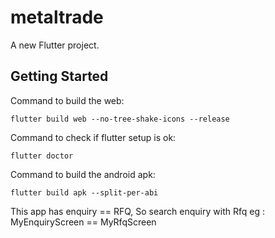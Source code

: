 # metaltrade

A new Flutter project.

## Getting Started

Command to build the web:

``flutter build web --no-tree-shake-icons --release``

Command to check if flutter setup is ok:

``flutter doctor``

Command to build the android apk:

``flutter build apk --split-per-abi``

This app has enquiry == RFQ, So search enquiry with Rfq
 eg : MyEnquiryScreen == MyRfqScreen
